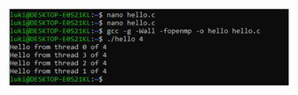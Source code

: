 <img src="https://raw.githubusercontent.com/Lukical/ComputacaoParalela/main/Lab-07/Screenshot_5%20(3).png"/>
